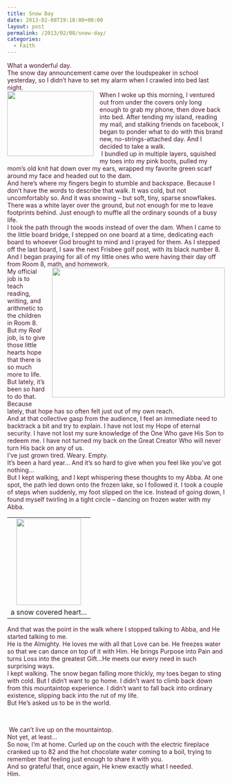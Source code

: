 ```yaml
---
title: Snow Day
date: 2013-02-08T19:18:00+00:00
layout: post
permalink: /2013/02/08/snow-day/
categories:
  - Faith
---
```




<div style="color: #4c1130;">
  What a wonderful day.
</div>

<div style="color: #4c1130;">
  The snow day announcement came over the loudspeaker in school yesterday, so I didn’t have to set my alarm when I crawled into bed last night.
</div>

<div style="color: #4c1130;">
</div>

<div style="color: #4c1130;">
  <a href="https://i0.wp.com/1.bp.blogspot.com/-biGsa1jlVys/URVNc5Wh2RI/AAAAAAAAAKI/Nb1Fg5IFMAA/s1600/IMG_0737.JPG" style="clear: left; float: left; margin-bottom: 1em; margin-right: 1em;"><img border="0" height="150" src="https://i1.wp.com/1.bp.blogspot.com/-biGsa1jlVys/URVNc5Wh2RI/AAAAAAAAAKI/Nb1Fg5IFMAA/s200/IMG_0737.JPG?resize=200%2C150" width="200" data-recalc-dims="1" /></a>When I woke up this morning, I ventured out from under the covers only long enough to grab my phone, then dove back into bed. After tending my island, reading my mail, and stalking friends on facebook, I began to ponder what to do with this brand new, no-strings-attached day. And I decided to take a walk.
</div>

<div style="color: #4c1130;">
   I bundled up in multiple layers, squished my toes into my pink boots, pulled my mom’s old knit hat down over my ears, wrapped my favorite green scarf around my face and headed out to the dam.
</div>

<div style="color: #4c1130;">
</div>

<div style="color: #4c1130;">
  And here’s where my fingers begin to stumble and backspace. Because I don’t have the words to describe that walk. It was cold, but not uncomfortably so. And it was snowing – but soft, tiny, sparse snowflakes. There was a white layer over the ground, but not enough for me to leave footprints behind. Just enough to muffle all the ordinary sounds of a busy life.
</div>

<div style="color: #4c1130;">
</div>

<div style="color: #4c1130;">
  I took the path through the woods instead of over the dam. When I came to the little board bridge, I stepped on one board at a time, dedicating each board to whoever God brought to mind and I prayed for them. As I stepped off the last board, I saw the next Frisbee golf post, with its black number 8. And I began praying for all of my little ones who were having their day off from Room 8, math, and homework.
</div>

<div style="color: #4c1130;">
  <a href="https://i0.wp.com/3.bp.blogspot.com/-ujf_3VZLAiQ/URVNljmDc3I/AAAAAAAAAKU/pLF4CuHokx0/s1600/IMG_0734.JPG" style="clear: right; float: right; margin-bottom: 1em; margin-left: 1em;"><img border="0" height="300" src="https://i1.wp.com/3.bp.blogspot.com/-ujf_3VZLAiQ/URVNljmDc3I/AAAAAAAAAKU/pLF4CuHokx0/s400/IMG_0734.JPG?resize=400%2C300" width="400" data-recalc-dims="1" /></a>
</div>

<div style="color: #4c1130;">
  My official job is to teach reading, writing, and arithmetic to the children in Room 8. But my <i style="mso-bidi-font-style: normal;">Real</i> job, is to give those little hearts hope that there is so much more to life.
</div>

<div style="color: #4c1130;">
  But lately, it’s been so hard to do that.
</div>

<div style="color: #4c1130;">
</div>

<div style="color: #4c1130;">
  Because lately, that hope has so often felt just out of my own reach.
</div>

<div style="color: #4c1130;">
</div>

<div style="color: #4c1130;">
  And at that collective gasp from the audience, I feel an immediate need to backtrack a bit and try to explain. I have not lost my Hope of eternal security. I have not lost my sure knowledge of the One Who gave His Son to redeem me. I have not turned my back on the Great Creator Who will never turn His back on any of us.
</div>

<div style="color: #4c1130;">
</div>

<div style="color: #4c1130;">
  I’ve just grown tired. Weary. Empty.
</div>

<div style="color: #4c1130;">
  It’s been a hard year… And it’s so hard to give when you feel like you’ve got nothing…
</div>

<div style="color: #4c1130;">
</div>

<div style="color: #4c1130;">
  But I kept walking, and I kept whispering these thoughts to my Abba. At one spot, the path led down onto the frozen lake, so I followed it. I took a couple of steps when suddenly, my foot slipped on the ice. Instead of going down, I found myself twirling in a tight circle – dancing on frozen water with my Abba. <span style="font-family: Wingdings; mso-ascii-font-family: Calibri; mso-ascii-theme-font: minor-latin; mso-char-type: symbol; mso-hansi-font-family: Calibri; mso-hansi-theme-font: minor-latin; mso-symbol-font-family: Wingdings;"><span style="mso-char-type: symbol; mso-symbol-font-family: Wingdings;"></span></span>
</div>

<div style="color: #4c1130;">
</div>

<table cellpadding="0" cellspacing="0" style="float: left; text-align: center;">
  <tr>
    <td style="text-align: center;">
      <a href="https://i1.wp.com/2.bp.blogspot.com/-_rTmmmkO7GA/URVNU7VGi7I/AAAAAAAAAKA/1CH-kD97VSw/s1600/IMG_0747.JPG" style="margin-left: auto; margin-right: auto;"><img border="0" height="200" src="https://i1.wp.com/2.bp.blogspot.com/-_rTmmmkO7GA/URVNU7VGi7I/AAAAAAAAAKA/1CH-kD97VSw/s200/IMG_0747.JPG?resize=150%2C200" width="150" data-recalc-dims="1" /></a>
    </td>
  </tr>
  
  <tr>
    <td style="text-align: center;">
      a snow covered heart&#8230;
    </td>
  </tr>
</table>

<div style="color: #4c1130;">
  And that was the point in the walk where I stopped talking to Abba, and He started talking to me.
</div>

<div style="color: #4c1130;">
</div>

<div style="color: #4c1130;">
  He is the Almighty. He loves me with all that Love can be. He freezes water so that we can dance on top of it with Him. He brings Purpose into Pain and turns Loss into the greatest Gift…He meets our every need in such surprising ways.
</div>

<div style="color: #4c1130;">
</div>

<div style="color: #4c1130;">
  I kept walking. The snow began falling more thickly, my toes began to sting with cold. But I didn’t want to go home. I didn’t want to climb back down from this mountaintop experience. I didn’t want to fall back into ordinary existence, slipping back into the rut of my life.
</div>

<div style="color: #4c1130;">
  But He’s asked us to be in the world.
</div>

&nbsp;

<div style="color: #4c1130;">
   We can’t live up on the mountaintop.
</div>

<div style="color: #4c1130;">
  Not yet, at least…
</div>

<div style="color: #4c1130;">
</div>

<div style="color: #4c1130;">
  So now, I’m at home. Curled up on the couch with the electric fireplace cranked up to 82 and the hot chocolate water coming to a boil, trying to remember that feeling just enough to share it with you.
</div>

<div style="color: #4c1130;">
  And so grateful that, once again, He knew exactly what I needed.
</div>

<div style="color: #4c1130;">
  Him.
</div>

